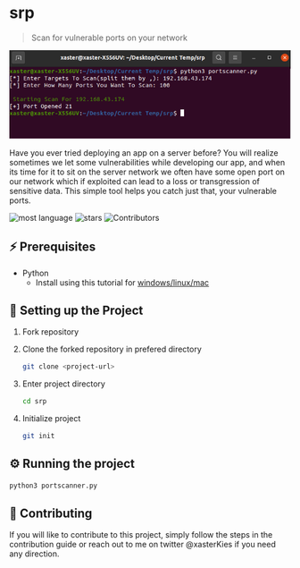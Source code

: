 # srp

> Scan for vulnerable ports on your network

![Alt text](./srp.png "srp")

Have you ever tried deploying an app on a server before? You will realize sometimes we let some vulnerabilities while developing our app, and when its time for it to sit on the server network we often have some open port on our network which if exploited can lead to a loss or transgression of sensitive data. This simple tool helps you catch just that, your vulnerable ports.  

![most language](https://img.shields.io/github/languages/top/xasterKies/srp?color=green&style=for-the-badge)
![stars](https://img.shields.io/github/stars/xasterKies/srp?color=green&style=for-the-badge)
![Contributors](https://img.shields.io/github/contributors/xasterKies/srp?color=green&style=for-the-badge)




## ⚡ Prerequisites

- Python
  - Install using this tutorial for [windows/linux/mac](https://www.python.org/downloads/) 


## 🔧 Setting up the Project

1. Fork repository

2. Clone the forked repository in prefered directory

   ```bash
   git clone <project-url>
   ```

3. Enter project directory
  
   ```bash
   cd srp
   ```

4. Initialize project

   ```bash
   git init
   ```

## ⚙️ Running the project

   ```bash
   python3 portscanner.py
   ```


## 🤝 Contributing
If you will like to contribute to this project, simply follow the steps in the contribution guide or reach out to me on twitter @xasterKies if you need any direction.

